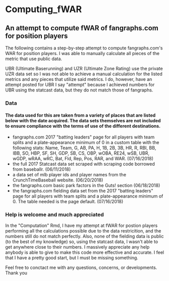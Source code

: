 # Computing_fWAR
## An attempt to compute fWAR of fangraphs.com for position players
The following contains a step-by-step attempt to compute fangraphs.com's WAR for position players. I was able to manually calculate all pieces of the metric that use public data.

UBR (Ultimate Baserunning) and UZR (Ultimate Zone Rating) use the private UZR data set so I was not able to achieve a manual calculation for the listed metrics and any pieces that utilize said metrics. I do, however, have an attempt posted for UBR I say "attempt" because I achieved numbers for UBR using the statcast data, but they do not match those of fangraphs.

### Data
#### The data used for this are taken from a variety of places that are listed below with the date acquired. The data sets themselves are not included to ensure compliance with the terms of use of the different destinations. 
- fangraphs.com 2017 "batting leaders" page for all players with team splits and a plate-appearance minimum of 0 in a custom table with the following stats: Name, Team, G, AB, PA, H, 1B, 2B, 3B, HR, R, RBI, BB, IBB, SO, HBP, SF, SH, GDP, SB, CS, OBP, wOBA, RE24, wSB, UBR, wGDP, wRAA, wRC, Bat, Fld, Rep, Pos, RAR, and WAR. (07/16/2018)
- the full 2017 Statcast data set scraped with scraping code borrowed from baseballr. (06/11/2018)
- a data set of mlb player ids and player names from the CrunchTimeBaseball website. (06/20/2018)
- the fangraphs.com basic park factors in the Guts! section (06/18/2018)
- the fangraphs.com fielding data set from the 2017 "batting leaders" page for all players with team splits and a plate-appearance minimum of 0. The table needed is the page default. (07/16/2018)

### Help is welcome and much appreciated
In the "Computation" Rmd, I have my attempt at fWAR for postion players performing all the calculations possible due to the data restricition, and the numbers still do not match perfectly. Also, none of the fielding data is public (to the best of my knowledge) so, using the statcast data, I wasn't able to get anywhere close to their numbers.
I massively appreciate any help anybody is able to give to make this code more effective and accurate. I feel that I have a pretty good start, but I must be missing something.

Feel free to conctact me with any questions, concerns, or developments. 
Thank you
